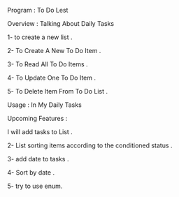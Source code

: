 Program : To Do Lest

Overview : Talking About Daily Tasks

1- to create a new list . 

2- To Create A New To Do Item . 

3- To Read All To Do Items . 

4- To Update One To Do Item . 

5- To Delete Item From To Do List . 

Usage : In My Daily Tasks



Upcoming Features :
 
I will add tasks to List . 

2- List sorting items according to the conditioned status . 

3- add date to tasks .

4- Sort by date .

5- try to use enum. 
